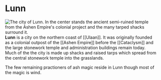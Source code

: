 # Lunn
![The city of Lunn. In the center stands the ancient semi-ruined temple from the Ashen Empire's colonial project and the many tarped shacks surround it.](lunn.jpeg)
**Lunn** is a city on the northern coast of [[Ulaan]]. It was originally founded as a colonial outpost of the [[Ashen Empire]] before the [[Cataclysm]] and the large stonework temple and administration buildings remain today. Much of the the city is made up shacks and raised tarps which spread from the central stonework temple into the grasslands. 

The few remaining practioners of ash magic reside in Lunn though most of the magic is wind. 

<Location><Ulaan><Settlement>